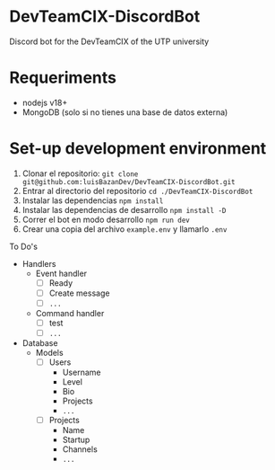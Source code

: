 # DevTeamCIX-DiscordBot

Discord bot for the DevTeamCIX of the UTP university

# Requeriments

- nodejs v18+
- MongoDB (solo si no tienes una base de datos externa)

# Set-up development environment

1. Clonar el repositorio: `git clone git@github.com:luisBazanDev/DevTeamCIX-DiscordBot.git`
2. Entrar al directorio del repositorio `cd ./DevTeamCIX-DiscordBot`
3. Instalar las dependencias `npm install`
4. Instalar las dependencias de desarrollo `npm install -D`
5. Correr el bot en modo desarrollo `npm run dev`
6. Crear una copia del archivo `example.env` y llamarlo `.env`

To Do's

- Handlers
  - Event handler
    - [ ] Ready
    - [ ] Create message
    - [ ] `...`
  - Command handler
    - [ ] test
    - [ ] `...`
- Database
  - Models
    - [ ] Users
      - Username
      - Level
      - Bio
      - Projects
      - `...`
    - [ ] Projects
      - Name
      - Startup
      - Channels
      - `...`
